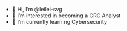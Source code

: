 - 👋 Hi, I’m @leilei-svg
- 👀 I’m interested in becoming a GRC Analyst
- 🌱 I’m currently learning Cybersecurity
  
  
  
  

<!---
leilei-svg/leilei-svg is a ✨ special ✨ repository because its `README.md` (this file) appears on your GitHub profile.
You can click the Preview link to take a look at your changes.
--->
